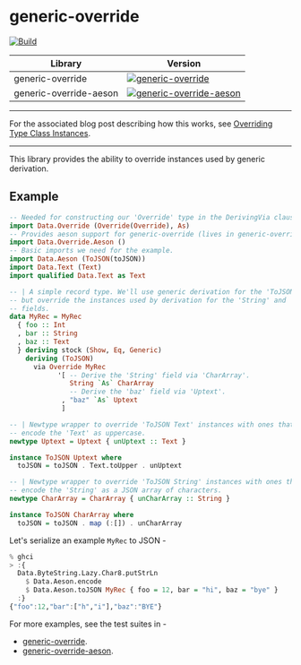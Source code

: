 # generic-override

[![Build](https://img.shields.io/travis/estatico/generic-override.svg?logo=travis)](http://travis-ci.org/estatico/generic-override)

| Library                | Version |
| ---------------------- | ------- |
| generic-override       | [![generic-override](https://img.shields.io/hackage/v/generic-override.svg?logo=haskell&color=blueviolet)](https://hackage.haskell.org/package/generic-override) |
| generic-override-aeson | [![generic-override-aeson](https://img.shields.io/hackage/v/generic-override-aeson.svg?logo=haskell&color=blueviolet)](https://hackage.haskell.org/package/generic-override-aeson) |

-------------------------

For the associated blog post describing how this works, see
[Overriding Type Class Instances](http://caryrobbins.com/dev/overriding-type-class-instances-2/).

-------------------------

This library provides the ability to override instances used by generic derivation.

## Example

```haskell
-- Needed for constructing our 'Override' type in the DerivingVia clause.
import Data.Override (Override(Override), As)
-- Provides aeson support for generic-override (lives in generic-override-aeson).
import Data.Override.Aeson ()
-- Basic imports we need for the example.
import Data.Aeson (ToJSON(toJSON))
import Data.Text (Text)
import qualified Data.Text as Text

-- | A simple record type. We'll use generic derivation for the 'ToJSON' instance
-- but override the instances used by derivation for the 'String' and 'baz'
-- fields.
data MyRec = MyRec
  { foo :: Int
  , bar :: String
  , baz :: Text
  } deriving stock (Show, Eq, Generic)
    deriving (ToJSON)
      via Override MyRec
            '[ -- Derive the 'String' field via 'CharArray'.
               String `As` CharArray
               -- Derive the 'baz' field via 'Uptext'.
             , "baz" `As` Uptext
             ]

-- | Newtype wrapper to override 'ToJSON Text' instances with ones that
-- encode the 'Text' as uppercase.
newtype Uptext = Uptext { unUptext :: Text }

instance ToJSON Uptext where
  toJSON = toJSON . Text.toUpper . unUptext

-- | Newtype wrapper to override 'ToJSON String' instances with ones that
-- encode the 'String' as a JSON array of characters.
newtype CharArray = CharArray { unCharArray :: String }

instance ToJSON CharArray where
  toJSON = toJSON . map (:[]) . unCharArray
```

Let's serialize an example `MyRec` to JSON -

```haskell
% ghci
> :{
  Data.ByteString.Lazy.Char8.putStrLn
    $ Data.Aeson.encode
    $ Data.Aeson.toJSON MyRec { foo = 12, bar = "hi", baz = "bye" }
  :}
{"foo":12,"bar":["h","i"],"baz":"BYE"}
```

For more examples, see the test suites in -
* [generic-override](https://github.com/estatico/generic-override/blob/master/generic-override/test/Test.hs).
* [generic-override-aeson](https://github.com/estatico/generic-override/blob/master/generic-override-aeson/test/Test.hs).
